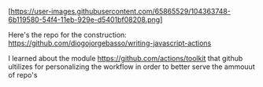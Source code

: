 [https://user-images.githubusercontent.com/65865529/104363748-6b119580-54f4-11eb-929e-d5401bf08208.png]

Here's the repo for the construction: https://github.com/diogojorgebasso/writing-javascript-actions

I learned about the module https://github.com/actions/toolkit that github ultilizes for personalizing the workflow
in order to better serve the ammouut of repo's
